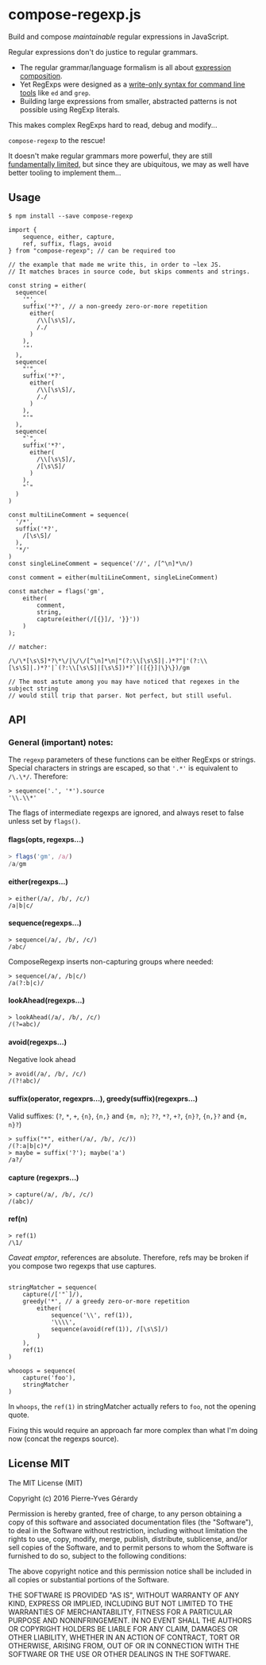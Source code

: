 

# compose-regexp.js

Build and compose *maintainable* regular expressions in JavaScript. 

Regular expressions don't do justice to regular grammars.

- The regular grammar/language formalism is all about [expression composition](https://en.wikipedia.org/w/index.php?title=Regular_language&oldid=748009543#Formal_definition).
- Yet RegExps were designed as a [write-only syntax for command line tools](https://en.wikipedia.org/w/index.php?title=Regular_expression&oldid=762174774#History) like `ed` and `grep`.
- Building large expressions from smaller, abstracted patterns is not possible using RegExp literals.

This makes complex RegExps hard to read, debug and modify... 

`compose-regexp` to the rescue!

It doesn't make regular grammars more powerful, they are still [fundamentally limited](https://en.wikipedia.org/w/index.php?title=Chomsky_hierarchy&oldid=762040114#The_hierarchy), but since they are ubiquitous, we may as well have better tooling to implement them...

## Usage

```Shell
$ npm install --save compose-regexp
```

```JS
import {
    sequence, either, capture,
    ref, suffix, flags, avoid
} from "compose-regexp"; // can be required too

// the example that made me write this, in order to ~lex JS.
// It matches braces in source code, but skips comments and strings.

const string = either(
  sequence(
    '"',
    suffix('*?', // a non-greedy zero-or-more repetition
      either(
        /\\[\s\S]/,
        /./
      )
    ),
    '"'
  ),
  sequence(
    "'",
    suffix('*?',
      either(
        /\\[\s\S]/,
        /./
      )
    ),
    "'"
  ),
  sequence(
    "`",
    suffix('*?',
      either(
        /\\[\s\S]/,
        /[\s\S]/
      )
    ),
    "`"
  )
)

const multiLineComment = sequence(
  '/*',
  suffix('*?',
    /[\s\S]/
  ),
  '*/'
)
const singleLineComment = sequence('//', /[^\n]*\n/)

const comment = either(multiLineComment, singleLineComment)

const matcher = flags('gm',
    either(
        comment,
        string,
        capture(either(/[{}]/, '}}'))
    )
);

// matcher:

/\/\*[\s\S]*?\*\/|\/\/[^\n]*\n|"(?:\\[\s\S]|.)*?"|'(?:\\[\s\S]|.)*?'|`(?:\\[\s\S]|[\s\S])*?`|([{}]|\}\})/gm

// The most astute among you may have noticed that regexes in the subject string
// would still trip that parser. Not perfect, but still useful.
```

## API

### General (important) notes:

The `regexp` parameters of these functions can be either RegExps or strings.
Special characters in strings are escaped, so that `'.*'` is equivalent to `/\.\*/`.
Therefore:

```JS
> sequence('.', '*').source
'\\.\\*'
```

The flags of intermediate regexps are ignored, and always reset to false unless set by `flags()`.

#### flags(opts, regexps...)

```JavaScript
> flags('gm', /a/)
/a/gm
```

#### either(regexps...) 

```JS
> either(/a/, /b/, /c/)
/a|b|c/
```

#### sequence(regexps...) 

```JS
> sequence(/a/, /b/, /c/)
/abc/
```

ComposeRegexp inserts non-capturing groups where needed:

```JS
> sequence(/a/, /b|c/)
/a(?:b|c)/
```

#### lookAhead(regexps...) 

```JS
> lookAhead(/a/, /b/, /c/)
/(?=abc)/
```

#### avoid(regexps...) 

Negative look ahead

```JS
> avoid(/a/, /b/, /c/)
/(?!abc)/
```

#### suffix(operator, regexprs...), greedy(suffix)(regexprs...)

Valid suffixes: (`?`, `*`, `+`, `{n}`, `{n,}` and `{m, n}`; `??`, `*?`, `+?`, `{n}?`, `{n,}?` and `{m, n}?`)

```JS
> suffix("*", either(/a/, /b/, /c/))
/(?:a|b|c)*/
> maybe = suffix('?'); maybe('a')
/a?/
```

#### capture (regexprs...)

```JS
> capture(/a/, /b/, /c/)
/(abc)/
```

#### ref(n) 

```JS
> ref(1)
/\1/
```

*Caveat emptor*, references are absolute. Therefore, refs may be broken if you compose two regexps that use captures.

```JS

stringMatcher = sequence(
    capture(/['"`]/),
    greedy('*', // a greedy zero-or-more repetition
        either(
            sequence('\\', ref(1)),
            '\\\\',
            sequence(avoid(ref(1)), /[\s\S]/)
        )
    ),
    ref(1)
)

whooops = sequence(
    capture('foo'),
    stringMatcher
)
```

In `whoops`, the `ref(1)` in stringMatcher actually refers to `foo`, not the opening quote.

Fixing this would require an approach far more complex than what I'm doing now (concat the regexps source).

## License MIT

The MIT License (MIT)

Copyright (c) 2016 Pierre-Yves Gérardy

Permission is hereby granted, free of charge, to any person obtaining a copy
of this software and associated documentation files (the "Software"), to deal
in the Software without restriction, including without limitation the rights
to use, copy, modify, merge, publish, distribute, sublicense, and/or sell
copies of the Software, and to permit persons to whom the Software is
furnished to do so, subject to the following conditions:

The above copyright notice and this permission notice shall be included in
all copies or substantial portions of the Software.

THE SOFTWARE IS PROVIDED "AS IS", WITHOUT WARRANTY OF ANY KIND, EXPRESS OR
IMPLIED, INCLUDING BUT NOT LIMITED TO THE WARRANTIES OF MERCHANTABILITY,
FITNESS FOR A PARTICULAR PURPOSE AND NONINFRINGEMENT. IN NO EVENT SHALL THE
AUTHORS OR COPYRIGHT HOLDERS BE LIABLE FOR ANY CLAIM, DAMAGES OR OTHER
LIABILITY, WHETHER IN AN ACTION OF CONTRACT, TORT OR OTHERWISE, ARISING FROM,
OUT OF OR IN CONNECTION WITH THE SOFTWARE OR THE USE OR OTHER DEALINGS IN
THE SOFTWARE.

